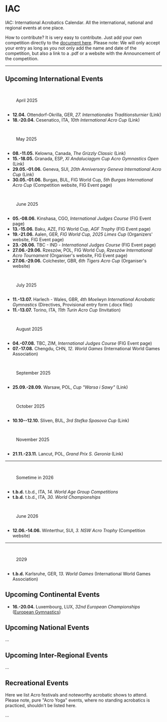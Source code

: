 # IAC

IAC: International Acrobatics Calendar. All the international, national and regional events at one place. 

How to contribute? It is very easy to contribute. Just add your own competition directly to the [document here]( https://github.com/floshin/acrolib/new/main). Please note: We will only accept your entry as long as you not only add the name and date of the competition, but also a link to a .pdf or a website with the Announcement of the competition. 

---

## Upcoming International Events


### April 2025

* **12.04.** Ottendorf-Okrilla, GER, *27. Internationales Traditionsturnier* (Link)
* **18.-20.04.** Cesenatico, ITA, *10th International Acro Cup* (Link)

<!--
| Date | City | Country | Name | Info |
| ---- | ---- | ------- | ---- | ---- |
| 12.04. | Ottendorf-Okrilla | GER | 27th Internationales Traditionsturnier	| competition website |
| 18.-20.04. | Cesenatico	| ITA | 10th International Acro Cup | for Clubs	| 
-->

### May 2025

* **08.-11.05.** Kelowna, Canada, *The Grizzly Classic* (Link)
* **15.-18.05.** Granada, ESP, *XI Andaluciagym Cup Acro Gymnastics Open* (Link)
* **29.05.-01.06.** Geneva, SUI, *20th Anniversary Geneva International Acro Cup* (Link)
* **30.05.-01.06.** Burgas, BUL, FIG World Cup, *5th Burgas International Acro Cup* (Competition website, FIG Event page)


### June 2025

* **05.-08.06.** Kinshasa, CGO, *International Judges Course* (FIG Event page)
* **13.-15.06.** Baku, AZE, FIG World Cup, *AGF Trophy* (FIG Event page)
* **19.-21.06.** Aalen, GER, *FIG World Cup, 2025 Limes Cup* (Organizers' website, FIG Event page)
* **23.-26.06.** TBC - IND - *International Judges Course* (FIG Event page)
* **27.06.-29.06.** Rzeszów, POL, FIG World Cup, *Rzeszów International Acro Tournament* (Organiser's website, FIG Event page)
* **27.06.-29.06.** Colchester, GBR, *6th Tigers Acro Cup*	(Organiser's website)


### July 2025

* **11.-13.07.**	Harlech - Wales, GBR, *4th Moelwyn International Acrobatic Gymnastics* (Directives, Provisional entry form (.docx file))
* **11.-13.07.** Torino, ITA, *11th Turin Acro Cup*	(Invitation)


### August 2025

* **04.-07.08.** TBC,	ZIM, *International Judges Course* (FIG Event page)
* **07.-17.08.** Chengdu, CHN, *12. World Games* (International World Games Association)


### September 2025

* **25.09.-28.09.** Warsaw,	POL, *Cup "Warsa i Sawy"* (Link) 


### October 2025

* **10.10--12.10.** Sliven,	BUL, *3rd Stefka Spasova Cup*	(Link)


### November 2025

* **21.11.-23.11.** Lancut, POL,	*Grand Prix S. Geronia*	(Link)

---

### Sometime in 2026

* **t.b.d.** t.b.d.,	ITA, *14. World Age Group Competitions*
* **t.b.d.** t.b.d., ITA, *30. World Championships*


### June 2026

* **12.06.-14.06.** Winterthur, SUI, *3. NSW Acro Trophy* (Competition website)

---
 
### 2029

* **t.b.d.** Karlsruhe,	GER, *13. World Games* (International World Games Association)


## Upcoming Continental Events 

* **16.-20.04.** Luxembourg, LUX, *32nd European Championships* ([European Gymnastics](https://www.europeangymnastics.com/))


## Upcoming National Events

...


## Upcoming Inter-Regional Events

...


## Recreational Events

Here we list Acro festivals and noteworthy acrobatic shows to attend. Please note, pure "Acro Yoga" events, where no standing acrobatics is practiced, shouldn't be listed here. 

...


<style>

h3 {
  margin: 20px 20px 5px;
  padding: 10px 15px;
  background: var(--dark);
  font-size: inherit;
  display: inline-block;
  font-weight: normal;
}
 
main ul {
  list-style: none;
  overflow-x: auto; 
  padding-left: 0;
 }
 
main li {
  background: var(--dark);
  margin-bottom: 5px;
  padding: 10px;
  display: inline-block;
  white-space: nowrap;
 } 

 main strong {
   display: block;
   min-width: 100%;
   font-size: 14px;
   font-weight: normal;
 }
  
</style>
